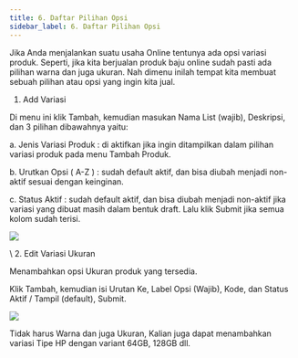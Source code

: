 ```yaml
---
title: 6. Daftar Pilihan Opsi
sidebar_label: 6. Daftar Pilihan Opsi
---
```

J﻿ika Anda menjalankan suatu usaha Online tentunya ada opsi variasi produk. Seperti, jika kita berjualan produk baju online sudah pasti ada pilihan warna dan juga ukuran. Nah dimenu inilah tempat kita membuat sebuah pilihan atau opsi yang ingin kita jual.

1. A﻿dd Variasi 

D﻿i menu ini klik Tambah, kemudian masukan Nama List (wajib), Deskripsi, dan 3 pilihan dibawahnya yaitu: 

a. Jenis Variasi Produk : di aktifkan jika ingin ditampilkan dalam pilihan variasi produk pada menu Tambah Produk.

b﻿. Urutkan Opsi ( A-Z ) : sudah default aktif, dan bisa diubah menjadi non-aktif sesuai dengan keinginan. 

c﻿. Status Aktif : sudah default aktif, dan bisa diubah menjadi non-aktif jika variasi yang dibuat masih dalam bentuk draft. Lalu klik Submit jika semua kolom sudah terisi.

![](/img/6.-daftar-pilihan-opsi.png)

\    2. Edit Variasi Ukuran

Menambahkan opsi Ukuran produk yang tersedia. 

K﻿lik Tambah, kemudian isi Urutan Ke, Label Opsi (Wajib), Kode, dan Status Aktif / Tampil (default), Submit.

![](/img/6.1-daftar-pilihan-opsi-edit-menambahkan-opsi-pada-variasi-ukuran.png)

T﻿idak harus Warna dan juga Ukuran, Kalian juga dapat menambahkan variasi Tipe HP dengan variant 64GB, 128GB dll.